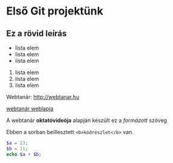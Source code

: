 # Első Git projektünk
## Ez a rövid leírás

- lista elem
- lista elem
- lista elem

1. lista elem
2. lista elem
3. lista elem

Webtanár: http://webtanar.hu

[webtanár weblapja](http://webtanar.hu)

A webtanár **oktatóvideója** alapján készült ez a *formázott* szöveg

Ebben a sorban beillesztett `<b>kódrészlet</b>` van.


```php
$a = 23;
$b = 11;
echo $a + $b;
```
